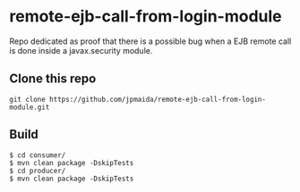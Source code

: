 # remote-ejb-call-from-login-module
Repo dedicated as proof that there is a possible bug when a EJB remote call is done inside a javax.security module.

## Clone this repo
```
git clone https://github.com/jpmaida/remote-ejb-call-from-login-module.git
```

## Build
```
$ cd consumer/
$ mvn clean package -DskipTests
$ cd producer/
$ mvn clean package -DskipTests
```

